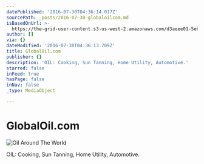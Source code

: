 ```yaml
---
datePublished: '2016-07-30T04:36:14.017Z'
sourcePath: _posts/2016-07-30-globaloilcom.md
isBasedOnUrl: >-
  https://the-grid-user-content.s3-us-west-2.amazonaws.com/d3aeee01-5eb8-44b1-bcf7-275e5d6aa034.jpg
author: []
via: {}
dateModified: '2016-07-30T04:36:13.709Z'
title: GlobalOil.com
publisher: {}
description: 'OIL: Cooking, Sun Tanning, Home Utility, Automotive.'
starred: false
inFeed: true
hasPage: false
inNav: false
_type: MediaObject

---
```

# GlobalOil.com
![Oil Around The World](https://the-grid-user-content.s3-us-west-2.amazonaws.com/9e404128-9a90-420d-9b90-b640ac47e954.jpg)

OIL: Cooking, Sun Tanning, Home Utility, Automotive.